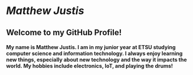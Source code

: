 # *Matthew Justis*
## Welcome to my GitHub Profile!
#### My name is Matthew Justis. I am in my junior year at ETSU studying computer science and information technology. I always enjoy learning new things, especially about new technology and the way it impacts the world. My hobbies include electronics, IoT, and playing the drums!
